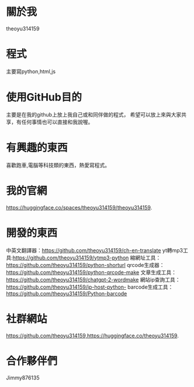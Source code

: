 # 關於我
theoyu314159
# 程式
主要寫python,html,js
# 使用GitHub目的
主要是在我的github上放上我自己或和同伴做的程式，
希望可以放上來與大家共享，有任何事情也可以直接和我說喔。
# 有興趣的東西
喜歡跑車,電腦等科技類的東西，熱愛寫程式。
# 我的官網
https://huggingface.co/spaces/theoyu314159/theoyu314159.
# 開發的東西
中英文翻譯器：https://github.com/theoyu314159/ch-en-translate
yt轉mp3工具:https://github.com/theoyu314159/ytmp3-python
縮網址工具：https://github.com/theoyu314159/python-shorturl
qrcode生成器：https://github.com/theoyu314159/python-qrcode-make
文章生成工具：https://github.com/theoyu314159/chatgpt-2-wordmake
網站ip查詢工具：https://github.com/theoyu314159/ip-host-python-
barcode生成工具：https://github.com/theoyu314159/Python-barcode

# 社群網站
https://github.com/theoyu314159,https://huggingface.co/theoyu314159.
# 合作夥伴們
Jimmy876135	
<!---
hackeryu314159/hackeryu314159 is a ✨ special ✨ repository because its `README.md` (this file) appears on your GitHub profile.
You can click the Preview link to take a look at your changes.
--->
